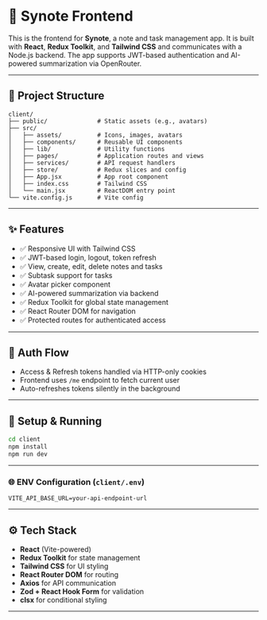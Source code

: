 # 🧠 Synote Frontend

This is the frontend for **Synote**, a note and task management app. It is built with **React**, **Redux Toolkit**, and **Tailwind CSS** and communicates with a Node.js backend. The app supports JWT-based authentication and AI-powered summarization via OpenRouter.

---

## 📁 Project Structure

```
client/
├── public/              # Static assets (e.g., avatars)
├── src/
│   ├── assets/          # Icons, images, avatars
│   ├── components/      # Reusable UI components
│   ├── lib/             # Utility functions
│   ├── pages/           # Application routes and views
│   ├── services/        # API request handlers
│   ├── store/           # Redux slices and config
│   ├── App.jsx          # App root component
│   ├── index.css        # Tailwind CSS
│   └── main.jsx         # ReactDOM entry point
└── vite.config.js       # Vite config
```

---

## ✨ Features

* ✅ Responsive UI with Tailwind CSS
* ✅ JWT-based login, logout, token refresh
* ✅ View, create, edit, delete notes and tasks
* ✅ Subtask support for tasks
* ✅ Avatar picker component
* ✅ AI-powered summarization via backend
* ✅ Redux Toolkit for global state management
* ✅ React Router DOM for navigation
* ✅ Protected routes for authenticated access

---

## 🔐 Auth Flow

* Access & Refresh tokens handled via HTTP-only cookies
* Frontend uses `/me` endpoint to fetch current user
* Auto-refreshes tokens silently in the background

---

## 🔧 Setup & Running

```bash
cd client
npm install
npm run dev
```

---

### 🌐 ENV Configuration (`client/.env`)

```env
VITE_API_BASE_URL=your-api-endpoint-url
```

---

## ⚙️ Tech Stack

* **React** (Vite-powered)
* **Redux Toolkit** for state management
* **Tailwind CSS** for UI styling
* **React Router DOM** for routing
* **Axios** for API communication
* **Zod + React Hook Form** for validation
* **clsx** for conditional styling

---
